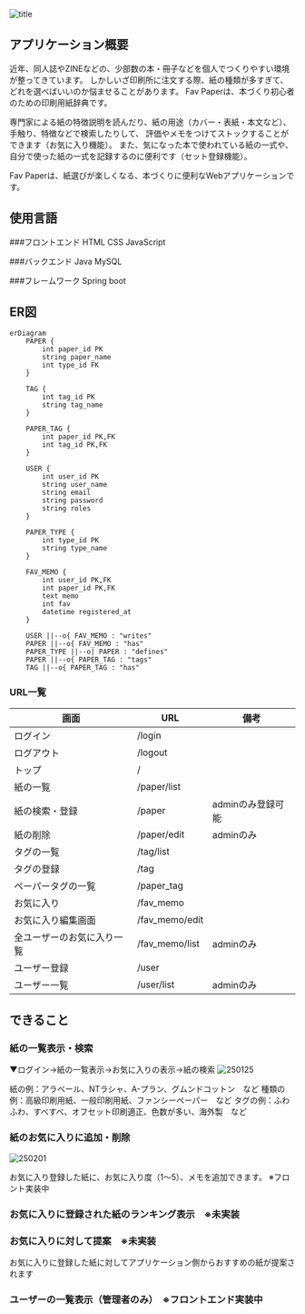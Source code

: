 
![title](https://github.com/user-attachments/assets/87c72f69-c500-47f6-83bb-357ab648e2b2)

## アプリケーション概要
近年、同人誌やZINEなどの、少部数の本・冊子などを個人でつくりやすい環境が整ってきています。
しかしいざ印刷所に注文する際、紙の種類が多すぎて、どれを選べばいいのか悩ませることがあります。
Fav Paperは、本づくり初心者のための印刷用紙辞典です。

専門家による紙の特徴説明を読んだり、紙の用途（カバー・表紙・本文など）、手触り、特徴などで検索したりして、
評価やメモをつけてストックすることができます（お気に入り機能）。
また、気になった本で使われている紙の一式や、自分で使った紙の一式を記録するのに便利です（セット登録機能）。

Fav Paperは、紙選びが楽しくなる、本づくりに便利なWebアプリケーションです。

## 使用言語

###フロントエンド
HTML
CSS
JavaScript

###バックエンド
Java
MySQL

###フレームワーク
Spring boot

## ER図
```mermaid
erDiagram
    PAPER {
        int paper_id PK
        string paper_name
        int type_id FK
    }

    TAG {
        int tag_id PK
        string tag_name
    }

    PAPER_TAG {
        int paper_id PK,FK
        int tag_id PK,FK
    }

    USER {
        int user_id PK
        string user_name
        string email
        string password
        string roles
    }

    PAPER_TYPE {
        int type_id PK
        string type_name
    }

    FAV_MEMO {
        int user_id PK,FK
        int paper_id PK,FK
        text memo
        int fav
        datetime registered_at
    }

    USER ||--o{ FAV_MEMO : "writes"
    PAPER ||--o{ FAV_MEMO : "has"
    PAPER_TYPE ||--o| PAPER : "defines"
    PAPER ||--o{ PAPER_TAG : "tags"
    TAG ||--o{ PAPER_TAG : "has"
```  

### URL一覧

| 画面                | URL               | 備考                        |
|---------------------|-------------------|-----------------------------|
| ログイン            | /login            |                             |
| ログアウト          | /logout           |                             |
| トップ              | /                 |                             |
| 紙の一覧            | /paper/list       |                             |
| 紙の検索・登録      | /paper            | adminのみ登録可能           |
| 紙の削除            | /paper/edit       | adminのみ                   |
| タグの一覧          | /tag/list         |                             |
| タグの登録          | /tag              |                             |
| ペーパータグの一覧  | /paper_tag        |                             |
| お気に入り          | /fav_memo         |                             |
| お気に入り編集画面  | /fav_memo/edit    |                             |
| 全ユーザーのお気に入り一覧 | /fav_memo/list | adminのみ                   |
| ユーザー登録        | /user             |                             |
| ユーザー一覧        | /user/list        | adminのみ                   |

## できること
### 紙の一覧表示・検索

▼ログイン→紙の一覧表示→お気に入りの表示→紙の検索
![250125](https://github.com/user-attachments/assets/29cda470-8006-4f3a-aed3-94d713c5fac0)

紙の例：アラベール、NTラシャ、A-プラン、グムンドコットン　など
種類の例：高級印刷用紙、一般印刷用紙、ファンシーペーパー　など
タグの例：ふわふわ、すべすべ、オフセット印刷適正、色数が多い、海外製　など

### 紙のお気に入りに追加・削除
![250201](https://github.com/user-attachments/assets/a80df9a0-35ae-44f8-b5d3-2b7662d2fd1a)

お気に入り登録した紙に、お気に入り度（1〜5）、メモを追加できます。 ※フロント実装中

### お気に入りに登録された紙のランキング表示　※未実装

### お気に入りに対して提案　※未実装
お気に入りに登録した紙に対してアプリケーション側からおすすめの紙が提案されます

### ユーザーの一覧表示（管理者のみ）　※フロントエンド実装中

